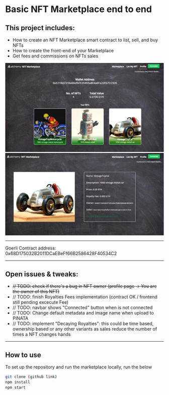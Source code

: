 # Basic NFT Marketplace end to end

## This project includes:

* How to create an NFT Marketplace smart contract to list, sell, and buy NFTs
* How to create the front-end of your Marketplace
* Get fees and commissions on NFTs sales


![Screenshot](screenshot.png)
![Screenshot](screenshot02.png)

----

Goerli Contract address: 
0x68D175032B2011DCaEBeFf66B2586428F40534C2

----

## Open issues & tweaks:

* ~~// TODO: check if there's a bug in NFT owner (profile page -> You are the owner of this NFT)~~
* // TODO: finish Royalties Fees implementation (contract OK / frontend still pending excecute Fee)
* // TODO: navbar shows "Connected" button when is not connected
* // TODO: Change default metadata and image name when upload to PINATA
* // TODO: implement "Decaying Royalties": this could be time based, ownership based or any other variants as sales reduce the number of times a NFT changes hands

----

## How to use

To set up the repository and run the marketplace locally, run the below
```bash
git clone (github link)
npm install
npm start
```